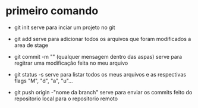 # primeiro comando

* git init
serve para inciar um projeto no git

* git add
serve para adicionar todos os arquivos que foram modificados a area de stage

* git commit -m "" (qualquer mensagem dentro das aspas)
serve para regitrar uma modificação feita no meu arquivo

* git status -s 
serve para listar todos os meus arquivos e as respectivas flags "M", "d", "a", "u"...

* git push origin -"nome da branch"
serve para enviar os commits feito do repositorio local para o repositorio remoto
